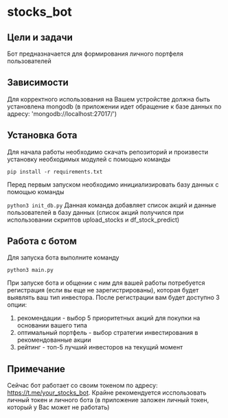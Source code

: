 # stocks_bot
## Цели и задачи
Бот предназначается для формирования личного портфеля пользователей
## Зависимости
Для корректного использования на Вашем устройстве должна быть установлена mongodb (в приложении идет обращение к базе данных по адресу: 'mongodb://localhost:27017/')
## Установка бота
Для начала работы необходимо скачать репозиторий и произвести установку необходимых модулей с помощью команды 

`pip install -r requirements.txt`

Перед первым запуском необходимо инициализировать базу данных с помощью команды

`python3 init_db.py`
Данная команда добавляет список акций и данные пользователей в базу данных 
(список акций получился при использовании скриптов upload_stocks и df_stock_predict)

## Работа с ботом
Для запуска бота выполните команду

`python3 main.py`

При запуске бота и общении с ним для вашей работы потребуется регистрация (если вы еще не зарегистрированы), которая будет выявлять ваш тип инвестора.
После регистрации вам будет доступно 3 опции:
1. рекомендации - выбор 5 приоритетных акций для покупки на основании вашего типа
1. оптимальный портфель - выбор стратегии инвестирования в рекомендованные акции
1. рейтинг - топ-5 лучший инвесторов на текущий момент

## Примечание
Сейчас бот работает со своим токеном по адресу: https://t.me/your_stocks_bot.
Крайне рекомендуется исспользовать личный токен и личного бота (в приложение заложен личный токен, который у Вас может не работать)
